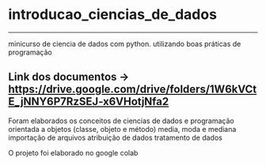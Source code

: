 # introducao_ciencias_de_dados
---

minicurso de ciencia de dados com python. utilizando boas práticas de programação

Link dos documentos -> https://drive.google.com/drive/folders/1W6kVCtE_jNNY6P7RzSEJ-x6VHotjNfa2
---

Foram elaborados os conceitos de ciencias de dados e programação orientada a objetos (classe, objeto e método)
media, moda e mediana
importação de arquivos
atribuição de dados
tratamento de dados

O projeto foi elaborado no google colab

